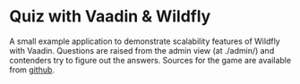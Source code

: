 # Quiz with Vaadin & Wildfly

A small example application to demonstrate scalability features of Wildfly with
Vaadin. Questions are raised from the admin view (at ./admin/) and contenders try to figure out the 
answers. Sources for the game are available from [github](https://github.com/mstahv/v-quiz).

